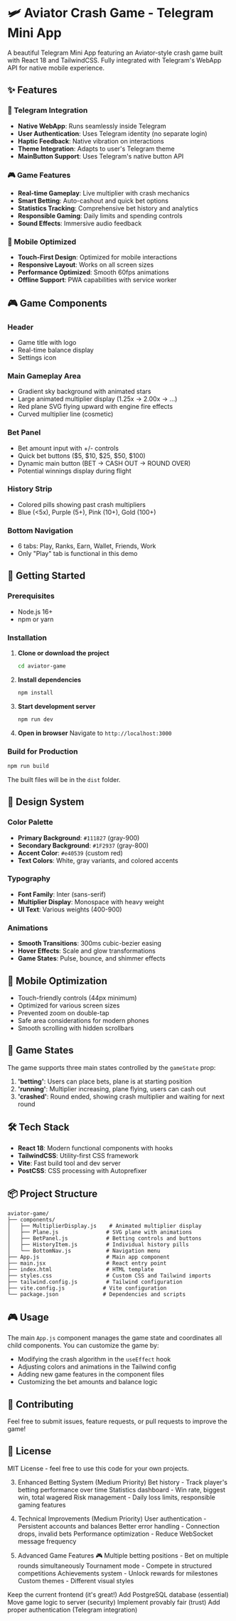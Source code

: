 # 🛩️ Aviator Crash Game - Telegram Mini App

A beautiful Telegram Mini App featuring an Aviator-style crash game built with React 18 and TailwindCSS. Fully integrated with Telegram's WebApp API for native mobile experience.

## ✨ Features

### 🤖 Telegram Integration
- **Native WebApp**: Runs seamlessly inside Telegram
- **User Authentication**: Uses Telegram identity (no separate login)
- **Haptic Feedback**: Native vibration on interactions
- **Theme Integration**: Adapts to user's Telegram theme
- **MainButton Support**: Uses Telegram's native button API

### 🎮 Game Features
- **Real-time Gameplay**: Live multiplier with crash mechanics
- **Smart Betting**: Auto-cashout and quick bet options
- **Statistics Tracking**: Comprehensive bet history and analytics
- **Responsible Gaming**: Daily limits and spending controls
- **Sound Effects**: Immersive audio feedback

### 📱 Mobile Optimized
- **Touch-First Design**: Optimized for mobile interactions
- **Responsive Layout**: Works on all screen sizes
- **Performance Optimized**: Smooth 60fps animations
- **Offline Support**: PWA capabilities with service worker

## 🎮 Game Components

### Header
- Game title with logo
- Real-time balance display
- Settings icon

### Main Gameplay Area
- Gradient sky background with animated stars
- Large animated multiplier display (1.25x → 2.00x → ...)
- Red plane SVG flying upward with engine fire effects
- Curved multiplier line (cosmetic)

### Bet Panel
- Bet amount input with +/- controls
- Quick bet buttons ($5, $10, $25, $50, $100)
- Dynamic main button (BET → CASH OUT → ROUND OVER)
- Potential winnings display during flight

### History Strip
- Colored pills showing past crash multipliers
- Blue (<5x), Purple (5+), Pink (10+), Gold (100+)

### Bottom Navigation
- 6 tabs: Play, Ranks, Earn, Wallet, Friends, Work
- Only "Play" tab is functional in this demo

## 🚀 Getting Started

### Prerequisites
- Node.js 16+ 
- npm or yarn

### Installation

1. **Clone or download the project**
   ```bash
   cd aviator-game
   ```

2. **Install dependencies**
   ```bash
   npm install
   ```

3. **Start development server**
   ```bash
   npm run dev
   ```

4. **Open in browser**
   Navigate to `http://localhost:3000`

### Build for Production

```bash
npm run build
```

The built files will be in the `dist` folder.

## 🎨 Design System

### Color Palette
- **Primary Background**: `#111827` (gray-900)
- **Secondary Background**: `#1F2937` (gray-800)
- **Accent Color**: `#e40539` (custom red)
- **Text Colors**: White, gray variants, and colored accents

### Typography
- **Font Family**: Inter (sans-serif)
- **Multiplier Display**: Monospace with heavy weight
- **UI Text**: Various weights (400-900)

### Animations
- **Smooth Transitions**: 300ms cubic-bezier easing
- **Hover Effects**: Scale and glow transformations
- **Game States**: Pulse, bounce, and shimmer effects

## 📱 Mobile Optimization

- Touch-friendly controls (44px minimum)
- Optimized for various screen sizes
- Prevented zoom on double-tap
- Safe area considerations for modern phones
- Smooth scrolling with hidden scrollbars

## 🎯 Game States

The game supports three main states controlled by the `gameState` prop:

1. **'betting'**: Users can place bets, plane is at starting position
2. **'running'**: Multiplier increasing, plane flying, users can cash out
3. **'crashed'**: Round ended, showing crash multiplier and waiting for next round

## 🛠️ Tech Stack

- **React 18**: Modern functional components with hooks
- **TailwindCSS**: Utility-first CSS framework
- **Vite**: Fast build tool and dev server
- **PostCSS**: CSS processing with Autoprefixer

## 📦 Project Structure

```
aviator-game/
├── components/
│   ├── MultiplierDisplay.js    # Animated multiplier display
│   ├── Plane.js               # SVG plane with animations
│   ├── BetPanel.js            # Betting controls and buttons
│   ├── HistoryItem.js         # Individual history pills
│   └── BottomNav.js           # Navigation menu
├── App.js                     # Main app component
├── main.jsx                   # React entry point
├── index.html                 # HTML template
├── styles.css                 # Custom CSS and Tailwind imports
├── tailwind.config.js         # Tailwind configuration
├── vite.config.js            # Vite configuration
└── package.json              # Dependencies and scripts
```

## 🎮 Usage

The main `App.js` component manages the game state and coordinates all child components. You can customize the game by:

- Modifying the crash algorithm in the `useEffect` hook
- Adjusting colors and animations in the Tailwind config
- Adding new game features in the component files
- Customizing the bet amounts and balance logic

## 🤝 Contributing

Feel free to submit issues, feature requests, or pull requests to improve the game!

## 📄 License

MIT License - feel free to use this code for your own projects.

3. Enhanced Betting System (Medium Priority)
Bet history - Track player's betting performance over time
Statistics dashboard - Win rate, biggest win, total wagered
Risk management - Daily loss limits, responsible gaming features

4. Technical Improvements (Medium Priority)
User authentication - Persistent accounts and balances
Better error handling - Connection drops, invalid bets
Performance optimization - Reduce WebSocket message frequency

5. Advanced Game Features 🎮
Multiple betting positions - Bet on multiple rounds simultaneously
Tournament mode - Compete in structured competitions
Achievements system - Unlock rewards for milestones
Custom themes - Different visual styles

Keep the current frontend (it's great!)
Add PostgreSQL database (essential)
Move game logic to server (security)
Implement provably fair (trust)
Add proper authentication (Telegram integration)
